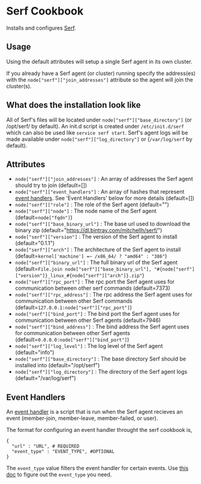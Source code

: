 Serf Cookbook
=============

Installs and configures [Serf](http://www.serfdom.io/).

Usage
-----

Using the default attributes will setup a single Serf agent in its own cluster.

If you already have a Serf agent (or cluster) running specify the address(es) with the 
`node["serf"]["join_addresses"]` attribute so the agent will join the cluster(s).

What does the installation look like
------------------------------------

All of Serf's files will be located under `node["serf"]["base_directory"]` (or /opt/serf/ by default). 
An init.d script is created under `/etc/init.d/serf` which can also be used like `service serf start`. 
Serf's agent logs will be made available under `node["serf"]["log_directory"]` or (`/var/log/serf` by 
default).

Attributes
----------

 * `node["serf"]["join_addresses"]` : An array of addresses the Serf agent should try to join (default=[])
 * `node["serf"]["event_handlers"]` : An array of hashes that represent [event handlers](http://www.serfdom.io/docs/agent/event-handlers.html). See 'Event Handlers' below for more details (default=[])
 * `node["serf"]["role"]` : The role of the Serf agent (default="")
 * `node["serf"]["node"]` : The node name of the Serf agent (default=`node["fqdn"]`)
 * `node["serf"]["base_binary_url"]` : The base url used to download the binary zip (default="https://dl.bintray.com/mitchellh/serf/")
 * `node["serf"]["version"]` : The version of the Serf agent to install (default="0.1.1")
 * `node["serf"]["arch"]` : The architecture of the Serf agent to install (default=`kernel['machine'] =~ /x86_64/ ? "amd64" : "386"`)
 * `node["serf"]["binary_url"]` : The full binary url of the Serf agent (default=`File.join node["serf"]["base_binary_url"], "#{node["serf"]["version"]}_linux_#{node["serf"]["arch"]}.zip"`)
 * `node["serf"]["rpc_port"]` : The rpc port the Serf agent uses for communication between other serf commands (default=7373)
 * `node["serf"]["rpc_address"]` : The rpc address the Serf agent uses for communication between other Serf commands (default=`127.0.0.1:node["serf"]["rpc_port"]`)
 * `node["serf"]["bind_port"]` : The bind port the Serf agent uses for communication between other Serf agents (default=7946)
 * `node["serf"]["bind_address"]` : The bind address the Serf agent uses for communication between other Serf agents (default=`0.0.0.0:node["serf"]["bind_port"]`)
 * `node["serf"]["log_level"]` : The log level of the Serf agent (default="info")
 * `node["serf"]["base_directory"]` : The base directory Serf should be installed into (default="/opt/serf")
 * `node["serf"]["log_directory"]` : The directory of the Serf agent logs (default="/var/log/serf")
 
Event Handlers
--------------

An [event handler](http://www.serfdom.io/docs/agent/event-handlers.html) is a script that is run when the Serf agent
recieves an event (member-join, member-leave, member-failed, or user).

The format for configuring an event handler throught the serf cookbook is,

    {
      "url" : "URL", # REQUIRED
      "event_type" : "EVENT_TYPE", #OPTIONAL
    }
    
The `event_type` value filters the event handler for certain events. Use [this doc](http://www.serfdom.io/docs/agent/event-handlers.html) 
to figure out the `event_type` you need.
